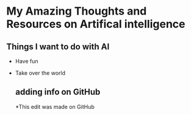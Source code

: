 # My Amazing Thoughts and Resources on Artifical intelligence

## Things I want to do with AI
* Have fun
* Take over the world

  ## adding info on GitHub
  *This edit was made on GitHub
